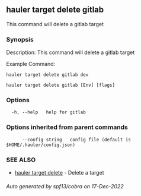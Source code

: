 ## hauler target delete gitlab

This command will delete a gitlab target

### Synopsis


Description:
This command will delete a gitlab target

Example Command:
```
hauler target delete gitlab dev
```
		

```
hauler target delete gitlab [Env] [flags]
```

### Options

```
  -h, --help   help for gitlab
```

### Options inherited from parent commands

```
      --config string   config file (default is $HOME/.hauler/config.json)
```

### SEE ALSO

* [hauler target delete](hauler_target_delete.md)	 - Delete a target

###### Auto generated by spf13/cobra on 17-Dec-2022
